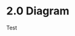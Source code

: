 # 2.0 Diagram

Test

<img src="../.gitbook/assets/file.drawing.svg" alt="" class="gitbook-drawing">
